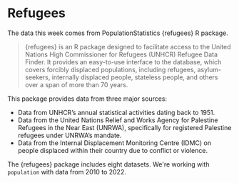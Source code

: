 # Refugees

The data this week comes from PopulationStatistics {refugees} R package. 

> {refugees} is an R package designed to facilitate access to the United Nations High Commissioner for Refugees (UNHCR) Refugee Data Finder. It provides an easy-to-use interface to the database, which covers forcibly displaced populations, including refugees, asylum-seekers, internally displaced people, stateless people, and others over a span of more than 70 years.

This package provides data from three major sources:

- Data from UNHCR’s annual statistical activities dating back to 1951.
- Data from the United Nations Relief and Works Agency for Palestine Refugees in the Near East (UNRWA), specifically for registered Palestine refugees under UNRWA’s mandate.
- Data from the Internal Displacement Monitoring Centre (IDMC) on people displaced within their country due to conflict or violence.

The {refugees} package includes eight datasets. We're working with `population` with data from 2010 to 2022.
